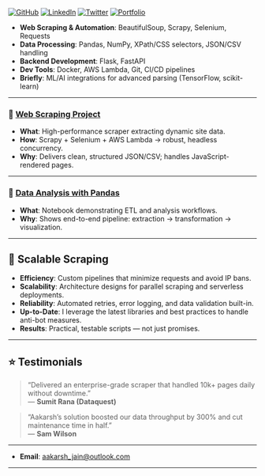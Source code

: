 [![GitHub](https://img.shields.io/badge/GitHub-%2312100E.svg?style=for-the-badge&logo=github&logoColor=white)](https://github.com/aakarshjaindev) [![LinkedIn](https://img.shields.io/badge/LinkedIn-%230077B5.svg?style=for-the-badge&logo=linkedin&logoColor=white)](https://linkedin.com/in/yourusername) [![Twitter](https://img.shields.io/badge/Twitter-%231DA1F2.svg?style=for-the-badge&logo=twitter&logoColor=white)](https://twitter.com/yourusername) [![Portfolio](https://img.shields.io/badge/Portfolio-%23FF5722.svg?style=for-the-badge&logo=google-chrome&logoColor=white)](https://yourportfolio.com)

- **Web Scraping & Automation**: BeautifulSoup, Scrapy, Selenium, Requests
- **Data Processing**: Pandas, NumPy, XPath/CSS selectors, JSON/CSV handling
- **Backend Development**: Flask, FastAPI
- **Dev Tools**: Docker, AWS Lambda, Git, CI/CD pipelines
- **Briefly**: ML/AI integrations for advanced parsing (TensorFlow, scikit-learn)

---

### 🔹 [Web Scraping Project](web-scraping-project/README.md)
- **What**: High-performance scraper extracting dynamic site data.
- **How**: Scrapy + Selenium + AWS Lambda → robust, headless concurrency.
- **Why**: Delivers clean, structured JSON/CSV; handles JavaScript-rendered pages.
---
### 🔹 [Data Analysis with Pandas](pandas.ipynb)
- **What**: Notebook demonstrating ETL and analysis workflows.
- **Why**: Shows end-to-end pipeline: extraction → transformation → visualization.

---

## 🚀 Scalable Scraping

- **Efficiency**: Custom pipelines that minimize requests and avoid IP bans.
- **Scalability**: Architecture designs for parallel scraping and serverless deployments.
- **Reliability**: Automated retries, error logging, and data validation built-in.
- **Up-to-Date**: I leverage the latest libraries and best practices to handle anti-bot measures.
- **Results**: Practical, testable scripts — not just promises.

---

## ⭐ Testimonials

> “Delivered an enterprise-grade scraper that handled 10k+ pages daily without downtime.”  
> — **Sumit Rana (Dataquest)**

> “Aakarsh’s solution boosted our data throughput by 300% and cut maintenance time in half.”  
> — **Sam Wilson**

---

- **Email**: [aakarsh_jain@outlook.com](mailto:aakarsh_jain@outlook.com)  

---
